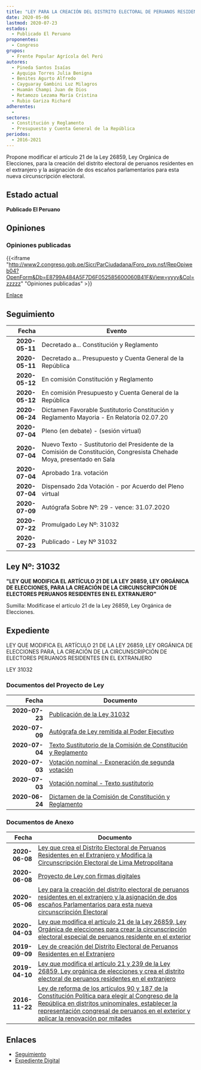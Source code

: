 ```yaml
---
title: "LEY PARA LA CREACIÓN DEL DISTRITO ELECTORAL DE PERUANOS RESIDENTES EN EL EXTRANJERO Y LA ASIGNACIÓN DE DOS ESCAÑOS PARLAMENTARIOS PARA ESTA NUEVA CIRCUNSCRIPCIÓN ELECTORAL"
date: 2020-05-06
lastmod: 2020-07-23
estados: 
  - Publicado El Peruano
proponentes: 
  - Congreso
grupos: 
  - Frente Popular Agrícola del Perú
autores: 
  - Pineda Santos Isaías
  - Ayquipa Torres Julia Benigna
  - Benites Agurto Alfredo
  - Cayguaray Gambini Luz Milagros
  - Huamán Champi Juan de Dios
  - Retamozo Lezama María Cristina
  - Rubio Gariza Richard
adherentes: 
  - 
sectores: 
  - Constitución y Reglamento
  - Presupuesto y Cuenta General de la República
periodos: 
  - 2016-2021
---
```


Propone modificar el artículo 21 de la Ley 26859, Ley Orgánica de Elecciones, para la creación del distrito electoral de peruanos residentes en el extranjero y la asignación de dos escaños parlamentarios para esta nueva circunscripción electoral.


## Estado actual

**Publicado El Peruano**

## Opiniones

### Opiniones publicadas

{{<iframe "http://www2.congreso.gob.pe/Sicr/ParCiudadana/Foro_pvp.nsf/RepOpiweb04?OpenForm&Db=E8799A484A5F7D6F052585600060B41F&View=yyyy&Col=zzzzz" "Opiniones publicadas" >}}

[Enlace](http://www2.congreso.gob.pe/Sicr/ParCiudadana/Foro_pvp.nsf/RepOpiweb04?OpenForm&Db=E8799A484A5F7D6F052585600060B41F&View=yyyy&Col=zzzzz)

## Seguimiento

| Fecha | Evento |
|------:|--------|
| **2020-05-11** | Decretado a... Constitución y Reglamento|
| **2020-05-11** | Decretado a... Presupuesto y Cuenta General de la República|
| **2020-05-12** | En comisión Constitución y Reglamento|
| **2020-05-12** | En comisión Presupuesto y Cuenta General de la República|
| **2020-06-24** | Dictamen Favorable Sustitutorio Constitución y Reglamento Mayoria - En Relatoría 02.07.20|
| **2020-07-04** | Pleno (en debate) - (sesión virtual)|
| **2020-07-04** | Nuevo Texto - Sustitutorio del Presidente de la Comisión de Constitución, Congresista Chehade Moya, presentado en Sala|
| **2020-07-04** | Aprobado 1ra. votación|
| **2020-07-04** | Dispensado 2da Votación - por Acuerdo del Pleno virtual|
| **2020-07-09** | Autógrafa Sobre Nº: 29 - vence: 31.07.2020|
| **2020-07-22** | Promulgado Ley Nº: 31032|
| **2020-07-23** | Publicado - Ley Nº 31032|

## Ley Nº: 31032

**"LEY QUE MODIFICA EL ARTÍCULO 21 DE LA LEY 26859, LEY ORGÁNICA DE ELECCIONES, PARA LA CREACIÓN DE LA CIRCUNSCRIPCIÓN DE ELECTORES PERUANOS RESIDENTES EN EL EXTRANJERO"**

Sumilla: Modifícase el artículo 21 de la Ley 26859, Ley Orgánica de Elecciones.


## Expediente

LEY QUE MODIFICA EL ARTÍCULO 21 DE LA LEY 26859, LEY ORGÁNICA DE ELECCIONES PARA, LA CREACIÓN DE LA CIRCUNSCRIPCIÓN DE ELECTORES PERUANOS RESIDENTES EN EL EXTRANJERO

LEY 31032


### Documentos del Proyecto de Ley

| Fecha | Documento |
|------:|--------|
| **2020-07-23** | [Publicación de la Ley 31032](http://www.leyes.congreso.gob.pe/Documentos/2016_2021/ADLP/Normas_Legales/31032-LEY.pdf) |
| **2020-07-09** | [Autógrafa de Ley remitida al Poder Ejecutivo](http://www.leyes.congreso.gob.pe/Documentos/2016_2021/ADLP/Texto_Aprobado/AU00667-20200709.pdf) |
| **2020-07-04** | [Texto Sustitutorio de la Comisión de Constitución y Reglamento](http://www.leyes.congreso.gob.pe/Documentos/2016_2021/Texto_Sustitutorio/Proyectos_de_Ley/TS00667-20200704.pdf) |
| **2020-07-03** | [Votación nominal - Exoneración de segunda votación](http://www.leyes.congreso.gob.pe/Documentos/2016_2021/Asistencia_y_Votacion/Proyectos_de_Ley/Votacion_Nominal/VNESV00667-20200703.pdf) |
| **2020-07-03** | [Votación nominal - Texto sustitutorio](http://www.leyes.congreso.gob.pe/Documentos/2016_2021/Asistencia_y_Votacion/Proyectos_de_Ley/Votacion_Nominal/VNTS00667-20200703.pdf) |
| **2020-06-24** | [Dictamen de la Comisión de Constitución y Reglamento](http://www.leyes.congreso.gob.pe/Documentos/2016_2021/Dictamenes/Proyectos_de_Ley/00667DC04MAY20200624.pdf) |

### Documentos de Anexo

| Fecha | Documento |
|------:|--------|
| **2020-06-08** | [Ley que crea el Distrito Electoral de Peruanos Residentes en el Extranjero y Modifica la Circunscripción Electoral de Lima Metropolitana](http://www.leyes.congreso.gob.pe/Documentos/2016_2021/Proyectos_de_Ley_y_de_Resoluciones_Legislativas/PL05469-20200609.pdf) |
| **2020-06-08** | [Proyecto de Ley con firmas digitales](http://www.leyes.congreso.gob.pe/Documentos/2016_2021/Proyectos_de_Ley_y_de_Resoluciones_Legislativas/Proyectos_Firmas_digitales/PL05469.pdf) |
| **2020-05-06** | [Ley para la creación del distrito electoral de peruanos residentes en el extranjero y la asignación de dos escaños Parlamentarios para esta nueva circunscripción Electoral](http://www.leyes.congreso.gob.pe/Documentos/2016_2021/Proyectos_de_Ley_y_de_Resoluciones_Legislativas/PL05123_20200506.pdf) |
| **2020-04-03** | [Ley que modifica el artículo 21 de la Ley 26859, Ley Orgánica de elecciones para crear la circunscripción electoral especial de peruanos residente en el exterior](http://www.leyes.congreso.gob.pe/Documentos/2016_2021/Proyectos_de_Ley_y_de_Resoluciones_Legislativas/PL05008_20200403..pdf) |
| **2019-09-09** | [Ley de creación del Distrito Electoral de Peruanos Residentes en el Extranjero](http://www.leyes.congreso.gob.pe/Documentos/2016_2021/Proyectos_de_Ley_y_de_Resoluciones_Legislativas/PL0475120190909.pdf) |
| **2019-04-10** | [Ley que modifica el artículo 21 y 239 de la Ley 26859, Ley orgánica de elecciones y crea el distrito electoral de peruanos residentes en el extranjero](http://www.leyes.congreso.gob.pe/Documentos/2016_2021/Proyectos_de_Ley_y_de_Resoluciones_Legislativas/PL0418220190410..pdf) |
| **2016-11-22** | [Ley de reforma de los artículos 90 y 187 de la Constitución Política para elegir al Congreso de la República en distritos uninominales, establecer la representación congresal de peruanos en el exterior y aplicar la renovación por mitades](http://www.leyes.congreso.gob.pe/Documentos/2016_2021/Proyectos_de_Ley_y_de_Resoluciones_Legislativas/PL0066720161122..pdf) |

## Enlaces 

- [Seguimiento](http://www2.congreso.gob.pe/Sicr/TraDocEstProc/CLProLey2016.nsf/f7fff46988ca05b1052578e100829cc7/b27e46b0379c07c20525856000715d25?OpenDocument)
- [Expediente Digital](http://www2.congreso.gob.pe/Sicr/TraDocEstProc/CLProLey2016.nsf/f7fff46988ca05b1052578e100829cc7/b27e46b0379c07c20525856000715d25?OpenDocument&Click=05257FB7005EB655.eb71d0cf91d8294e05256cdf006b5706/$Body/0.1C6C)
